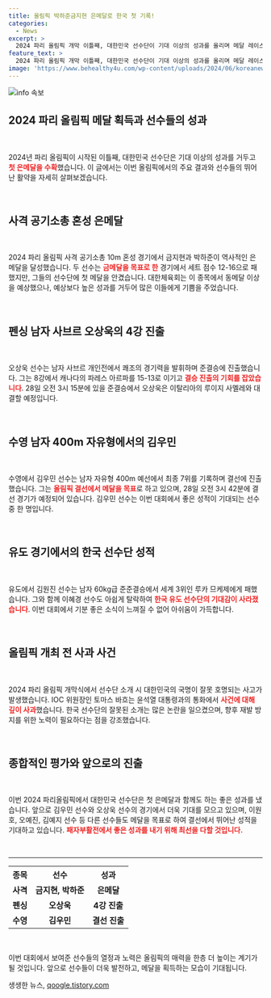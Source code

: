 ```yaml
---
title: 올림픽 박하준금지현 은메달로 한국 첫 기록!
categories:
  - News
excerpt: >
  2024 파리 올림픽 개막 이틀째, 대한민국 선수단이 기대 이상의 성과를 올리며 메달 레이스를 시작했다. 오상욱은 펜싱 4강에 진출했고, 금지현박하준 팀이 사격에서 은메달을 획득하며 대한민국에 첫 메달을 안겼다.
feature_text: >
  2024 파리 올림픽 개막 이틀째, 대한민국 선수단이 기대 이상의 성과를 올리며 메달 레이스를 시작했다. 오상욱은 펜싱 4강에 진출했고, 금지현박하준 팀이 사격에서 은메달을 획득하며 대한민국에 첫 메달을 안겼다.
image: 'https://www.behealthy4u.com/wp-content/uploads/2024/06/koreanews.jpg'
---
```


<p><img src="https://www.behealthy4u.com/wp-content/uploads/2024/06/koreanews.jpg" alt="info 속보" /></p>

<h2 data-ke-size="size26">2024 파리 올림픽 메달 획득과 선수들의 성과</h2>

<p data-ke-size="size16">&nbsp;</p>

<p>2024년 파리 올림픽이 시작된 이틀째, 대한민국 선수단은 기대 이상의 성과를 거두고 <b><span style="color: #ee2323;">첫 은메달을 수확</span></b>했습니다. 이 글에서는 이번 올림픽에서의 주요 결과와 선수들의 뛰어난 활약을 자세히 살펴보겠습니다. </p>

<p data-ke-size="size16">&nbsp;</p>

<h2 data-ke-size="size26">사격 공기소총 혼성 은메달</h2>

<p data-ke-size="size16">&nbsp;</p>

<p>2024 파리 올림픽 사격 공기소총 10m 혼성 경기에서 금지현과 박하준이 역사적인 은메달을 달성했습니다. 두 선수는 <b><span style="color: #ee2323;">금메달을 목표로 한</span></b> 경기에서 세트 점수 12-16으로 패했지만, 그들의 선수단에 첫 메달을 안겼습니다. 대한체육회는 이 종목에서 동메달 이상을 예상했으나, 예상보다 높은 성과를 거두어 많은 이들에게 기쁨을 주었습니다. </p>

<p data-ke-size="size16">&nbsp;</p>

<h2 data-ke-size="size26">펜싱 남자 사브르 오상욱의 4강 진출</h2>

<p data-ke-size="size16">&nbsp;</p>

<p>오상욱 선수는 남자 사브르 개인전에서 쾌조의 경기력을 발휘하며 준결승에 진출했습니다. 그는 8강에서 캐나다의 파레스 아르파를 15-13로 이기고 <b><span style="color: #ee2323;">결승 진출의 기회를 잡았습니다</span></b>. 28일 오전 3시 15분에 있을 준결승에서 오상욱은 이탈리아의 루이지 사멜레와 대결할 예정입니다.</p>

<p data-ke-size="size16">&nbsp;</p>

<h2 data-ke-size="size26">수영 남자 400m 자유형에서의 김우민</h2>

<p data-ke-size="size16">&nbsp;</p>

<p>수영에서 김우민 선수는 남자 자유형 400m 예선에서 최종 7위를 기록하며 결선에 진출했습니다. 그는 <b><span style="color: #ee2323;">올림픽 결선에서 메달을 목표</span></b>로 하고 있으며, 28일 오전 3시 42분에 결선 경기가 예정되어 있습니다. 김우민 선수는 이번 대회에서 좋은 성적이 기대되는 선수 중 한 명입니다.</p>

<p data-ke-size="size16">&nbsp;</p>

<h2 data-ke-size="size26">유도 경기에서의 한국 선수단 성적</h2>

<p data-ke-size="size16">&nbsp;</p>

<p>유도에서 김원진 선수는 남자 60kg급 준준결승에서 세계 3위인 루카 므케제에게 패했습니다. 그와 함께 이혜경 선수도 아쉽게 탈락하여 <b><span style="color: #ee2323;">한국 유도 선수단의 기대감이 사라졌습니다</span></b>. 이번 대회에서 기분 좋은 소식이 느껴질 수 없어 아쉬움이 가득합니다.</p>

<p data-ke-size="size16">&nbsp;</p>

<h2 data-ke-size="size26">올림픽 개최 전 사과 사건</h2>

<p data-ke-size="size16">&nbsp;</p>

<p>2024 파리 올림픽 개막식에서 선수단 소개 시 대한민국의 국명이 잘못 호명되는 사고가 발생했습니다. IOC 위원장인 토마스 바흐는 윤석열 대통령과의 통화에서 <b><span style="color: #ee2323;">사건에 대해 깊이 사과</span></b>했습니다. 한국 선수단의 잘못된 소개는 많은 논란을 일으켰으며, 향후 재발 방지를 위한 노력이 필요하다는 점을 강조했습니다.</p>

<p data-ke-size="size16">&nbsp;</p>

<h2 data-ke-size="size26">종합적인 평가와 앞으로의 진출</h2>

<p data-ke-size="size16">&nbsp;</p>

<p>이번 2024 파리올림픽에서 대한민국 선수단은 첫 은메달과 함께도 하는 좋은 성과를 냈습니다. 앞으로 김우민 선수와 오상욱 선수의 경기에서 더욱 기대를 모으고 있으며, 이원호, 오예진, 김예지 선수 등 다른 선수들도 메달을 목표로 하여 결선에서 뛰어난 성적을 기대하고 있습니다. <b><span style="color: #ee2323;">패자부활전에서 좋은 성과를 내기 위해 최선을 다할 것입니다.</span></b>  </p>

<p data-ke-size="size16">&nbsp;</p>

<hr>

<table style="width:100%">
  <tr>
    <th><b>종목</b></th>
    <th><b>선수</b></th>
    <th><b>성과</b></th>
  </tr>
  <tr>
    <td style="text-align: center; height: 17px;"><b>사격</b></td>
    <td style="text-align: center; height: 17px;"><b>금지현, 박하준</b></td>
    <td style="text-align: center; height: 17px;"><b>은메달</b></td>
  </tr>
  <tr>
    <td style="text-align: center; height: 17px;"><b>펜싱</b></td>
    <td style="text-align: center; height: 17px;"><b>오상욱</b></td>
    <td style="text-align: center; height: 17px;"><b>4강 진출</b></td>
  </tr>
  <tr>
    <td style="text-align: center; height: 17px;"><b>수영</b></td>
    <td style="text-align: center; height: 17px;"><b>김우민</b></td>
    <td style="text-align: center; height: 17px;"><b>결선 진출</b></td>
  </tr>
</table>

<p data-ke-size="size16">&nbsp;</p>  

<p>이번 대회에서 보여준 선수들의 열정과 노력은 올림픽의 매력을 한층 더 높이는 계기가 될 것입니다. 앞으로 선수들이 더욱 발전하고, 메달을 획득하는 모습이 기대됩니다.</p>
생생한 뉴스, <a href="https://qoogle.tistory.com" rel="dofollow">qoogle.tistory.com</a>


